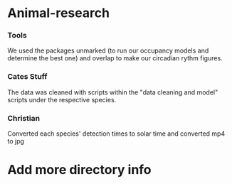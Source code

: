 # Animal-research
### Tools
We used the packages unmarked (to run our occupancy models and determine the best one) and overlap to make our circadian rythm figures. 

### Cates Stuff
The data was cleaned with scripts within the "data cleaning and model" scripts under the respective species. 

### Christian 
Converted each species' detection times to solar time and converted mp4 to jpg

# Add more directory info
